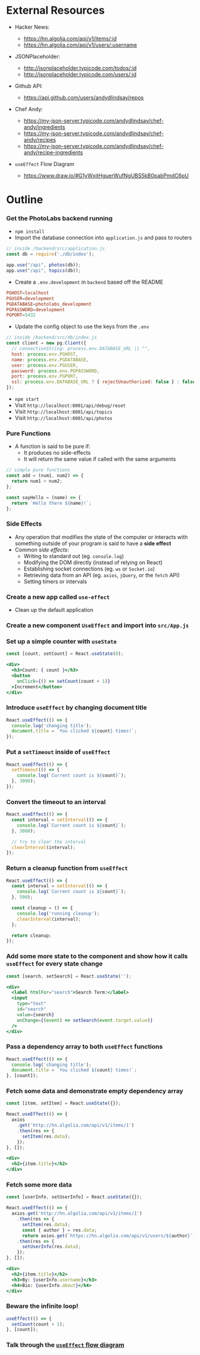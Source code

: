 # External Resources

* Hacker News: 
  * https://hn.algolia.com/api/v1/items/:id
  * https://hn.algolia.com/api/v1/users/:username

* JSONPlaceholder:
  * http://jsonplaceholder.typicode.com/todos/:id
  * http://jsonplaceholder.typicode.com/users/:id

* Github API:
  * https://api.github.com/users/andydlindsay/repos

* Chef Andy:
  * https://my-json-server.typicode.com/andydlindsay/chef-andy/ingredients
  * https://my-json-server.typicode.com/andydlindsay/chef-andy/recipes
  * https://my-json-server.typicode.com/andydlindsay/chef-andy/recipe-ingredients

* `useEffect` Flow Diagram
  * https://www.draw.io/#G1yWxjtHguerWufNgUBS5kB0pabPmdC6pU

# Outline

### Get the PhotoLabs backend running
* `npm install`
* Import the database connection into `application.js` and pass to routers

```js
// inside /backend/src/application.js
const db = require('./db/index');

app.use("/api", photos(db));
app.use("/api", topics(db));
```

* Create a `.env.development` in `backend` based off the README

```conf
PGHOST=localhost
PGUSER=development
PGDATABASE=photolabs_development
PGPASSWORD=development
PGPORT=5432
```

* Update the config object to use the keys from the `.env` 

```js
// inside /backend/src/db/index.js
const client = new pg.Client({
  // connectionString: process.env.DATABASE_URL || "",
  host: process.env.PGHOST,
  name: process.env.PGDATABASE,
  user: process.env.PGUSER,
  password: process.env.PGPASSWORD,
  port: process.env.PGPORT,
  ssl: process.env.DATABASE_URL ? { rejectUnauthorized: false } : false
});
```

* `npm start`
* Visit `http://localhost:8001/api/debug/reset`
* Visit `http://localhost:8001/api/topics`
* Visit `http://localhost:8001/api/photos`

### Pure Functions
- A function is said to be pure if:
  - It produces no side-effects
  - It will return the same value if called with the same arguments

```js
// simple pure functions
const add = (num1, num2) => {
  return num1 + num2;
};

const sayHello = (name) => {
  return `Hello there ${name}!`;
};
```

### Side Effects
- Any operation that modifies the state of the computer or interacts with something outside of your program is said to have a **side effect**
- Common _side effects_:
  - Writing to standard out (eg. `console.log`)
  - Modifying the DOM directly (instead of relying on React)
  - Establishing socket connections (eg. `ws` or `Socket.io`)
  - Retrieving data from an API (eg. `axios`, `jQuery`, or the `fetch` API)
  - Setting timers or intervals

### Create a new app called `use-effect`
* Clean up the default application

### Create a new component `UseEffect` and import into `src/App.js`

### Set up a simple counter with `useState`

```jsx
const [count, setCount] = React.useState(0);

<div>
  <h3>Count: { count }</h3>
  <button
    onClick={() => setCount(count + 1)}
  >Increment</button>
</div>
```

### Introduce `useEffect` by changing document title

```jsx
React.useEffect(() => {
  console.log('changing title');
  document.title = `You clicked ${count} times!`;
});
```

### Put a `setTimeout` inside of `useEffect`

```jsx
React.useEffect(() => {
  setTimeout(() => {
    console.log(`Current count is ${count}`);
  }, 3000);
});
```

### Convert the timeout to an interval

```jsx
React.useEffect(() => {
  const interval = setInterval(() => {
    console.log(`Current count is ${count}`);
  }, 3000);

  // try to clear the interval
  clearInterval(interval);
});
```

### Return a cleanup function from `useEffect`

```jsx
React.useEffect(() => {
  const interval = setInterval(() => {
    console.log(`Current count is ${count}`);
  }, 500);

  const cleanup = () => {
    console.log('running cleanup');
    clearInterval(interval);
  };

  return cleanup;
});
```

### Add some more state to the component and show how it calls `useEffect` for every state change

```jsx
const [search, setSearch] = React.useState('');

<div>
  <label htmlFor="search">Search Term:</label>
  <input 
    type="text" 
    id="search" 
    value={search} 
    onChange={(event) => setSearch(event.target.value)}
  />
</div>
```

### Pass a dependency array to both `useEffect` functions

```jsx
React.useEffect(() => {
  console.log('changing title');
  document.title = `You clicked ${count} times!`;
}, [count]);
```

### Fetch some data and demonstrate empty dependency array

```jsx
const [item, setItem] = React.useState({});

React.useEffect(() => {
  axios
    .get('http://hn.algolia.com/api/v1/items/1')
    .then(res => {
      setItem(res.data);
    });
}, []);

<div>
  <h2>{item.title}</h2>
</div>
```

### Fetch some more data

```jsx
const [userInfo, setUserInfo] = React.useState({});

React.useEffect(() => {
  axios.get('http://hn.algolia.com/api/v1/items/1')
    .then(res => {
      setItem(res.data);
      const { author } = res.data;
      return axios.get(`https://hn.algolia.com/api/v1/users/${author}`);
    .then(res => {
      setUserInfo(res.data);
    });
}, []);

<div>
  <h2>{item.title}</h2>
  <h3>By: {userInfo.username}</h3>
  <h4>Bio: {userInfo.about}</h4>
</div>
```

### Beware the infinite loop!

```jsx
useEffect(() => {
  setCount(count + 1);
}, [count]);
```

### Talk through the [`useEffect` flow diagram](https://www.draw.io/#G1yWxjtHguerWufNgUBS5kB0pabPmdC6pU)
